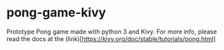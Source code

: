 # pong-game-kivy
Prototype Pong game made with python 3 and Kivy.
For more info, please read the docs at the (link)[https://kivy.org/doc/stable/tutorials/pong.html]
